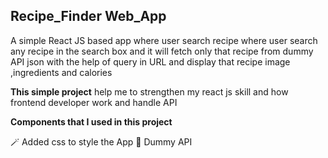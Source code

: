 ## Recipe_Finder Web_App

A simple React JS based app where user search recipe where user search any recipe in the search box and it will fetch only that recipe from dummy API json with 
the help of query in URL and display that recipe image ,ingredients and calories

**This simple project** help me to strengthen my react js skill and how frontend developer work and handle API

**Components that I used in this project**

:magic_wand: Added css to style the App 
 :jack_o_lantern: Dummy API


